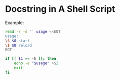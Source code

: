 Docstring in A Shell Script 
===========================

Example:

```bash
read -r -d '' usage <<EOT
usage:
\$ $0 start
\$ $0 reload
EOT

if [[ $1 == -h ]]; then
    echo -e "$usage" >&2
    exit
fi
```